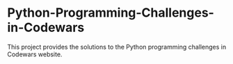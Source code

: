 # Python-Programming-Challenges-in-Codewars
This project provides the solutions to the Python programming challenges in Codewars website.
